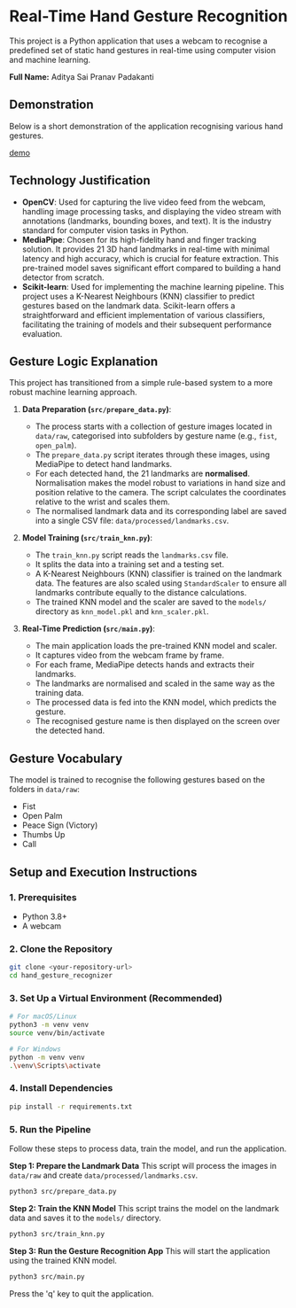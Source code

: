 # Real-Time Hand Gesture Recognition

This project is a Python application that uses a webcam to recognise a predefined set of static hand gestures in real-time using computer vision and machine learning.

**Full Name:** Aditya  Sai Pranav Padakanti

## Demonstration

Below is a short demonstration of the application recognising various hand gestures.

[demo](https://drive.google.com/file/d/1P7x4wETYEyf2u02k8u1G65Pu_ZcJmH9T/view?usp=drive_link)

## Technology Justification

-   **OpenCV**: Used for capturing the live video feed from the webcam, handling image processing tasks, and displaying the video stream with annotations (landmarks, bounding boxes, and text). It is the industry standard for computer vision tasks in Python.
-   **MediaPipe**: Chosen for its high-fidelity hand and finger tracking solution. It provides 21 3D hand landmarks in real-time with minimal latency and high accuracy, which is crucial for feature extraction. This pre-trained model saves significant effort compared to building a hand detector from scratch.
-   **Scikit-learn**: Used for implementing the machine learning pipeline. This project uses a K-Nearest Neighbours (KNN) classifier to predict gestures based on the landmark data. Scikit-learn offers a straightforward and efficient implementation of various classifiers, facilitating the training of models and their subsequent performance evaluation.

## Gesture Logic Explanation

This project has transitioned from a simple rule-based system to a more robust machine learning approach.

1.  **Data Preparation (`src/prepare_data.py`)**:
    -   The process starts with a collection of gesture images located in `data/raw`, categorised into subfolders by gesture name (e.g., `fist`, `open_palm`).
    -   The `prepare_data.py` script iterates through these images, using MediaPipe to detect hand landmarks.
    -   For each detected hand, the 21 landmarks are **normalised**. Normalisation makes the model robust to variations in hand size and position relative to the camera. The script calculates the coordinates relative to the wrist and scales them.
    -   The normalised landmark data and its corresponding label are saved into a single CSV file: `data/processed/landmarks.csv`.
    

2.  **Model Training (`src/train_knn.py`)**:
    -   The `train_knn.py` script reads the `landmarks.csv` file.
    -   It splits the data into a training set and a testing set.
    -   A K-Nearest Neighbours (KNN) classifier is trained on the landmark data. The features are also scaled using `StandardScaler` to ensure all landmarks contribute equally to the distance calculations.
    -   The trained KNN model and the scaler are saved to the `models/` directory as `knn_model.pkl` and `knn_scaler.pkl`.

3.  **Real-Time Prediction (`src/main.py`)**:
    -   The main application loads the pre-trained KNN model and scaler.
    -   It captures video from the webcam frame by frame.
    -   For each frame, MediaPipe detects hands and extracts their landmarks.
    -   The landmarks are normalised and scaled in the same way as the training data.
    -   The processed data is fed into the KNN model, which predicts the gesture.
    -   The recognised gesture name is then displayed on the screen over the detected hand.

## Gesture Vocabulary

The model is trained to recognise the following gestures based on the folders in `data/raw`:
-   Fist
-   Open Palm
-   Peace Sign (Victory)
-   Thumbs Up
-   Call

## Setup and Execution Instructions

### 1. Prerequisites
- Python 3.8+
- A webcam

### 2. Clone the Repository
```bash
git clone <your-repository-url>
cd hand_gesture_recognizer
```

### 3. Set Up a Virtual Environment (Recommended)
```bash
# For macOS/Linux
python3 -m venv venv
source venv/bin/activate

# For Windows
python -m venv venv
.\venv\Scripts\activate
```

### 4. Install Dependencies
```bash
pip install -r requirements.txt
```

### 5. Run the Pipeline
Follow these steps to process data, train the model, and run the application.

**Step 1: Prepare the Landmark Data**
This script will process the images in `data/raw` and create `data/processed/landmarks.csv`.
```bash
python3 src/prepare_data.py
```

**Step 2: Train the KNN Model**
This script trains the model on the landmark data and saves it to the `models/` directory.
```bash
python3 src/train_knn.py
```

**Step 3: Run the Gesture Recognition App**
This will start the application using the trained KNN model.
```bash
python3 src/main.py 
```
Press the 'q' key to quit the application.
